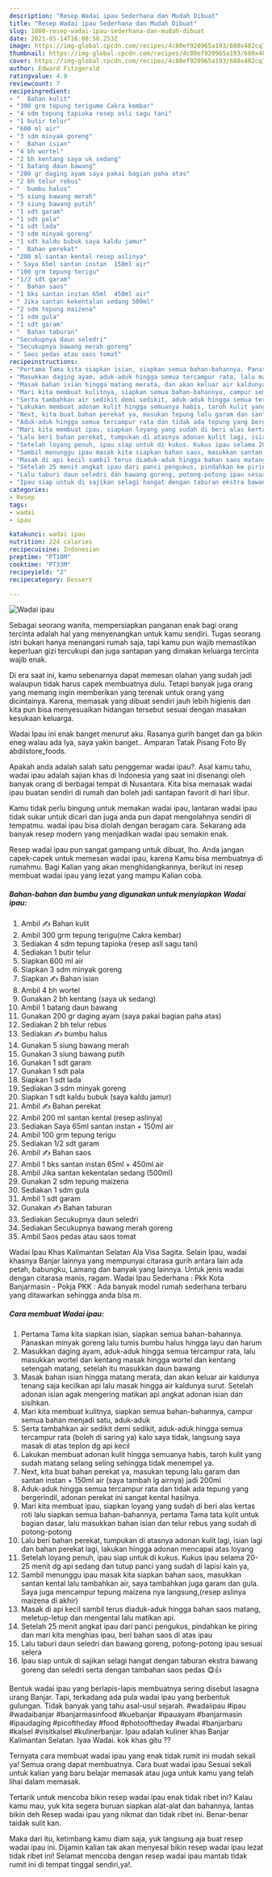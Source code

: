 ```yaml
---
description: "Resep Wadai ipau Sederhana dan Mudah Dibuat"
title: "Resep Wadai ipau Sederhana dan Mudah Dibuat"
slug: 1080-resep-wadai-ipau-sederhana-dan-mudah-dibuat
date: 2021-05-14T16:08:58.253Z
image: https://img-global.cpcdn.com/recipes/4c80ef920965a193/680x482cq70/wadai-ipau-foto-resep-utama.jpg
thumbnail: https://img-global.cpcdn.com/recipes/4c80ef920965a193/680x482cq70/wadai-ipau-foto-resep-utama.jpg
cover: https://img-global.cpcdn.com/recipes/4c80ef920965a193/680x482cq70/wadai-ipau-foto-resep-utama.jpg
author: Edward Fitzgerald
ratingvalue: 4.9
reviewcount: 7
recipeingredient:
- "  Bahan kulit"
- "300 grm tepung terigume Cakra kembar"
- "4 sdm tepung tapioka resep asli sagu tani"
- "1 butir telur"
- "600 ml air"
- "3 sdm minyak goreng"
- "  Bahan isian"
- "4 bh wortel"
- "2 bh kentang saya uk sedang"
- "1 batang daun bawang"
- "200 gr daging ayam saya pakai bagian paha atas"
- "2 bh telur rebus"
- "  bumbu halus"
- "5 siung bawang merah"
- "3 siung bawang putih"
- "1 sdt garam"
- "1 sdt pala"
- "1 sdt lada"
- "3 sdm minyak goreng"
- "1 sdt kaldu bubuk saya kaldu jamur"
- "  Bahan perekat"
- "200 ml santan kental resep aslinya"
- " Saya 65ml santan instan  150ml air"
- "100 grm tepung terigu"
- "1/2 sdt garam"
- "  Bahan saos"
- "1 bks santan instan 65ml  450ml air"
- " Jika santan kekentalan sedang 500ml"
- "2 sdm tepung maizena"
- "1 sdm gula"
- "1 sdt garam"
- "  Bahan taburan"
- "Secukupnya daun seledri"
- "Secukupnya bawang merah goreng"
- " Saos pedas atau saos tomat"
recipeinstructions:
- "Pertama Tama kita siapkan isian, siapkan semua bahan-bahannya. Panaskan minyak goreng lalu tumis bumbu halus hingga layu dan harum"
- "Masukkan daging ayam, aduk-aduk hingga semua tercampur rata, lalu masukkan wortel dan kentang masak hingga wortel dan kentang setengah matang, setelah itu masukkan daun bawang"
- "Masak bahan isian hingga matang merata, dan akan keluar air kaldunya tenang saja kecilkan api lalu masak hingga air kaldunya surut. Setelah adonan isian agak mengering matikan api angkat adonan isian dan sisihkan."
- "Mari kita membuat kulitnya, siapkan semua bahan-bahannya, campur semua bahan menjadi satu, aduk-aduk"
- "Serta tambahkan air sedikit demi sedikit, aduk-aduk hingga semua tercampur rata (boleh di saring ya) kalo saya tidak, langsung saya masak di atas teplon dg api kecil"
- "Lakukan membuat adonan kulit hingga semuanya habis, taroh kulit yang sudah matang selang seling sehingga tidak menempel ya."
- "Next, kita buat bahan perekat ya, masukan tepung lalu garam dan santan instan + 150ml air (saya tambah lg airnya) jadi 200ml"
- "Aduk-aduk hingga semua tercampur rata dan tidak ada tepung yang bergerindil, adonan perekat ini sangat kental hasilnya."
- "Mari kita membuat ipau, siapkan loyang yang sudah di beri alas kertas roti lalu siapkan semua bahan-bahannya, pertama Tama tata kulit untuk bagian dasar, lalu masukkan bahan isian dan telur rebus yang sudah di potong-potong"
- "Lalu beri bahan perekat, tumpukan di atasnya adonan kulit lagi, isian lagi dan bahan perekat lagi, lakukan hingga adonan mencapai atas loyang"
- "Setelah loyang penuh, ipau siap untuk di kukus. Kukus ipau selama 20-25 menit dg api sedang dan tutup panci yang sudah di lapisi kain ya,"
- "Sambil menunggu ipau masak kita siapkan bahan saos, masukkan santan kental lalu tambahkan air, saya tambahkan juga garam dan gula. Saya juga mencampur tepung maizena nya langsung,(resep aslinya maizena di akhir)"
- "Masak di api kecil sambil terus diaduk-aduk hingga bahan saos matang, meletup-letup dan mengental lalu matikan api."
- "Setelah 25 menit angkat ipau dari panci pengukus, pindahkan ke piring dan mari kita menghias ipau, beri bahan saos di atas ipau"
- "Lalu taburi daun seledri dan bawang goreng, potong-potong ipau sesuai selera"
- "Ipau siap untuk di sajikan selagi hangat dengan taburan ekstra bawang goreng dan seledri serta dengan tambahan saos pedas 😋👍"
categories:
- Resep
tags:
- wadai
- ipau

katakunci: wadai ipau 
nutrition: 224 calories
recipecuisine: Indonesian
preptime: "PT10M"
cooktime: "PT33M"
recipeyield: "2"
recipecategory: Dessert

---
```



![Wadai ipau](https://img-global.cpcdn.com/recipes/4c80ef920965a193/680x482cq70/wadai-ipau-foto-resep-utama.jpg)

Sebagai seorang wanita, mempersiapkan panganan enak bagi orang tercinta adalah hal yang menyenangkan untuk kamu sendiri. Tugas seorang istri bukan hanya menangani rumah saja, tapi kamu pun wajib memastikan keperluan gizi tercukupi dan juga santapan yang dimakan keluarga tercinta wajib enak.

Di era  saat ini, kamu sebenarnya dapat memesan olahan yang sudah jadi walaupun tidak harus capek membuatnya dulu. Tetapi banyak juga orang yang memang ingin memberikan yang terenak untuk orang yang dicintainya. Karena, memasak yang dibuat sendiri jauh lebih higienis dan kita pun bisa menyesuaikan hidangan tersebut sesuai dengan masakan kesukaan keluarga. 

Wadai Ipau ini enak banget menurut aku. Rasanya gurih banget dan ga bikin eneg walau ada Iya, saya yakin banget.. Amparan Tatak Pisang Foto By abdilstore_foods.

Apakah anda adalah salah satu penggemar wadai ipau?. Asal kamu tahu, wadai ipau adalah sajian khas di Indonesia yang saat ini disenangi oleh banyak orang di berbagai tempat di Nusantara. Kita bisa memasak wadai ipau buatan sendiri di rumah dan boleh jadi santapan favorit di hari libur.

Kamu tidak perlu bingung untuk memakan wadai ipau, lantaran wadai ipau tidak sukar untuk dicari dan juga anda pun dapat mengolahnya sendiri di tempatmu. wadai ipau bisa diolah dengan beragam cara. Sekarang ada banyak resep modern yang menjadikan wadai ipau semakin enak.

Resep wadai ipau pun sangat gampang untuk dibuat, lho. Anda jangan capek-capek untuk memesan wadai ipau, karena Kamu bisa membuatnya di rumahmu. Bagi Kalian yang akan menghidangkannya, berikut ini resep membuat wadai ipau yang lezat yang mampu Kalian coba.

<!--inarticleads1-->

##### Bahan-bahan dan bumbu yang digunakan untuk menyiapkan Wadai ipau:

1. Ambil  ✍️ Bahan kulit
1. Ambil 300 grm tepung terigu(me Cakra kembar)
1. Sediakan 4 sdm tepung tapioka (resep asli sagu tani)
1. Sediakan 1 butir telur
1. Siapkan 600 ml air
1. Siapkan 3 sdm minyak goreng
1. Siapkan  ✍️ Bahan isian
1. Ambil 4 bh wortel
1. Gunakan 2 bh kentang (saya uk sedang)
1. Ambil 1 batang daun bawang
1. Gunakan 200 gr daging ayam (saya pakai bagian paha atas)
1. Sediakan 2 bh telur rebus
1. Sediakan  ✍️ bumbu halus
1. Gunakan 5 siung bawang merah
1. Gunakan 3 siung bawang putih
1. Gunakan 1 sdt garam
1. Gunakan 1 sdt pala
1. Siapkan 1 sdt lada
1. Sediakan 3 sdm minyak goreng
1. Siapkan 1 sdt kaldu bubuk (saya kaldu jamur)
1. Ambil  ✍️ Bahan perekat
1. Ambil 200 ml santan kental (resep aslinya)
1. Sediakan  Saya 65ml santan instan + 150ml air
1. Ambil 100 grm tepung terigu
1. Sediakan 1/2 sdt garam
1. Ambil  ✍️ Bahan saos
1. Ambil 1 bks santan instan 65ml + 450ml air
1. Ambil  Jika santan kekentalan sedang (500ml)
1. Gunakan 2 sdm tepung maizena
1. Sediakan 1 sdm gula
1. Ambil 1 sdt garam
1. Gunakan  ✍️ Bahan taburan
1. Sediakan Secukupnya daun seledri
1. Sediakan Secukupnya bawang merah goreng
1. Ambil  Saos pedas atau saos tomat


Wadai Ipau Khas Kalimantan Selatan Ala Visa Sagita. Selain Ipau, wadai khasnya Banjar lainnya yang mempunyai citarasa gurih antara lain ada petah, babungku, Lamang dan banyak yang lainnya. Untuk jenis wadai dengan citarasa manis, ragam. Wadai Ipau Sederhana : Pkk Kota Banjarmasin - Pokja PKK : Ada banyak model rumah sederhana terbaru yang ditawarkan sehingga anda bisa m. 

<!--inarticleads2-->

##### Cara membuat Wadai ipau:

1. Pertama Tama kita siapkan isian, siapkan semua bahan-bahannya. Panaskan minyak goreng lalu tumis bumbu halus hingga layu dan harum
1. Masukkan daging ayam, aduk-aduk hingga semua tercampur rata, lalu masukkan wortel dan kentang masak hingga wortel dan kentang setengah matang, setelah itu masukkan daun bawang
1. Masak bahan isian hingga matang merata, dan akan keluar air kaldunya tenang saja kecilkan api lalu masak hingga air kaldunya surut. Setelah adonan isian agak mengering matikan api angkat adonan isian dan sisihkan.
1. Mari kita membuat kulitnya, siapkan semua bahan-bahannya, campur semua bahan menjadi satu, aduk-aduk
1. Serta tambahkan air sedikit demi sedikit, aduk-aduk hingga semua tercampur rata (boleh di saring ya) kalo saya tidak, langsung saya masak di atas teplon dg api kecil
1. Lakukan membuat adonan kulit hingga semuanya habis, taroh kulit yang sudah matang selang seling sehingga tidak menempel ya.
1. Next, kita buat bahan perekat ya, masukan tepung lalu garam dan santan instan + 150ml air (saya tambah lg airnya) jadi 200ml
1. Aduk-aduk hingga semua tercampur rata dan tidak ada tepung yang bergerindil, adonan perekat ini sangat kental hasilnya.
1. Mari kita membuat ipau, siapkan loyang yang sudah di beri alas kertas roti lalu siapkan semua bahan-bahannya, pertama Tama tata kulit untuk bagian dasar, lalu masukkan bahan isian dan telur rebus yang sudah di potong-potong
1. Lalu beri bahan perekat, tumpukan di atasnya adonan kulit lagi, isian lagi dan bahan perekat lagi, lakukan hingga adonan mencapai atas loyang
1. Setelah loyang penuh, ipau siap untuk di kukus. Kukus ipau selama 20-25 menit dg api sedang dan tutup panci yang sudah di lapisi kain ya,
1. Sambil menunggu ipau masak kita siapkan bahan saos, masukkan santan kental lalu tambahkan air, saya tambahkan juga garam dan gula. Saya juga mencampur tepung maizena nya langsung,(resep aslinya maizena di akhir)
1. Masak di api kecil sambil terus diaduk-aduk hingga bahan saos matang, meletup-letup dan mengental lalu matikan api.
1. Setelah 25 menit angkat ipau dari panci pengukus, pindahkan ke piring dan mari kita menghias ipau, beri bahan saos di atas ipau
1. Lalu taburi daun seledri dan bawang goreng, potong-potong ipau sesuai selera
1. Ipau siap untuk di sajikan selagi hangat dengan taburan ekstra bawang goreng dan seledri serta dengan tambahan saos pedas 😋👍


Bentuk wadai ipau yang berlapis-lapis membuatnya sering disebut lasagna urang Banjar. Tapi, terkadang ada pula wadai ipau yang berbentuk gulungan. Tidak banyak yang tahu asal-usul sejarah. #wadaiipau #ipau #wadaibanjar #banjarmasinfood #kuebanjar #ipauayam #banjarmasin #ipaudaging #picoftheday #food #photooftheday #wadai #banjarbaru #kalsel #visitkalsel #kulinerbanjar. Ipau adalah kuliner khas Banjar Kalimantan Selatan. Iyaa Wadai. kok khas gitu ?? 

Ternyata cara membuat wadai ipau yang enak tidak rumit ini mudah sekali ya! Semua orang dapat membuatnya. Cara buat wadai ipau Sesuai sekali untuk kalian yang baru belajar memasak atau juga untuk kamu yang telah lihai dalam memasak.

Tertarik untuk mencoba bikin resep wadai ipau enak tidak ribet ini? Kalau kamu mau, yuk kita segera buruan siapkan alat-alat dan bahannya, lantas bikin deh Resep wadai ipau yang nikmat dan tidak ribet ini. Benar-benar taidak sulit kan. 

Maka dari itu, ketimbang kamu diam saja, yuk langsung aja buat resep wadai ipau ini. Dijamin kalian tak akan menyesal bikin resep wadai ipau lezat tidak ribet ini! Selamat mencoba dengan resep wadai ipau mantab tidak rumit ini di tempat tinggal sendiri,ya!.

